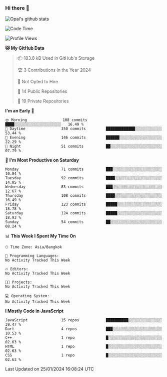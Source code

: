 ### Hi there 👋

![Opal's github stats](https://github-readme-stats.vercel.app/api?username=coolkidneversleep&count_private=true&show_icons=true&theme=radical)


<!--START_SECTION:waka-->
![Code Time](http://img.shields.io/badge/Code%20Time-64%20hrs%2038%20mins-blue)

![Profile Views](http://img.shields.io/badge/Profile%20Views-0-blue)

**🐱 My GitHub Data** 

> 📦 183.8 kB Used in GitHub's Storage 
 > 
> 🏆 3 Contributions in the Year 2024
 > 
> 🚫 Not Opted to Hire
 > 
> 📜 14 Public Repositories 
 > 
> 🔑 19 Private Repositories 
 > 
**I'm an Early 🐤** 

```text
🌞 Morning                108 commits         ████░░░░░░░░░░░░░░░░░░░░░   16.49 % 
🌆 Daytime                350 commits         █████████████░░░░░░░░░░░░   53.44 % 
🌃 Evening                146 commits         ██████░░░░░░░░░░░░░░░░░░░   22.29 % 
🌙 Night                  51 commits          ██░░░░░░░░░░░░░░░░░░░░░░░   07.79 % 
```
📅 **I'm Most Productive on Saturday** 

```text
Monday                   71 commits          ███░░░░░░░░░░░░░░░░░░░░░░   10.84 % 
Tuesday                  92 commits          ████░░░░░░░░░░░░░░░░░░░░░   14.05 % 
Wednesday                83 commits          ███░░░░░░░░░░░░░░░░░░░░░░   12.67 % 
Thursday                 108 commits         ████░░░░░░░░░░░░░░░░░░░░░   16.49 % 
Friday                   123 commits         █████░░░░░░░░░░░░░░░░░░░░   18.78 % 
Saturday                 124 commits         █████░░░░░░░░░░░░░░░░░░░░   18.93 % 
Sunday                   54 commits          ██░░░░░░░░░░░░░░░░░░░░░░░   08.24 % 
```


📊 **This Week I Spent My Time On** 

```text
🕑︎ Time Zone: Asia/Bangkok

💬 Programming Languages: 
No Activity Tracked This Week

🔥 Editors: 
No Activity Tracked This Week

🐱‍💻 Projects: 
No Activity Tracked This Week

💻 Operating System: 
No Activity Tracked This Week
```

**I Mostly Code in JavaScript** 

```text
JavaScript               15 repos            ██████████░░░░░░░░░░░░░░░   39.47 % 
Dart                     4 repos             ███░░░░░░░░░░░░░░░░░░░░░░   10.53 % 
C++                      1 repo              █░░░░░░░░░░░░░░░░░░░░░░░░   02.63 % 
HTML                     1 repo              █░░░░░░░░░░░░░░░░░░░░░░░░   02.63 % 
CSS                      1 repo              █░░░░░░░░░░░░░░░░░░░░░░░░   02.63 % 
```




 Last Updated on 25/01/2024 16:08:24 UTC
<!--END_SECTION:waka-->

